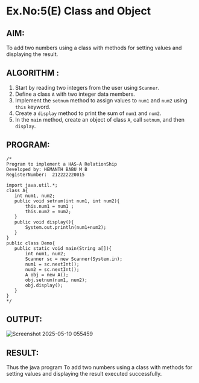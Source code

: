 # Ex.No:5(E) Class and Object
## AIM:
To add two numbers using a class with methods for setting values and displaying the result.
## ALGORITHM :

1. Start by reading two integers from the user using `Scanner`.
2. Define a class `A` with two integer data members.
3. Implement the `setnum` method to assign values to `num1` and `num2` using `this` keyword.
4. Create a `display` method to print the sum of `num1` and `num2`.
5. In the `main` method, create an object of class `A`, call `setnum`, and then `display`.

## PROGRAM:
 ```
/*
Program to implement a HAS-A RelationShip
Developed by: HEMANTH BABU M B
RegisterNumber:  212222220015

import java.util.*;
class A{
    int num1, num2;
    public void setnum(int num1, int num2){
        this.num1 = num1 ; 
        this.num2 = num2;
    }
    public void display(){
        System.out.println(num1+num2);
    }
}
public class Demo{
    public static void main(String a[]){
        int num1, num2;
        Scanner sc = new Scanner(System.in);
        num1 = sc.nextInt();
        num2 = sc.nextInt();
        A obj = new A();
        obj.setnum(num1, num2);
        obj.display();
    }
}
*/
```

## OUTPUT:

![Screenshot 2025-05-10 055459](https://github.com/user-attachments/assets/5e1ca58f-e94f-490d-babf-6d02aaff0d43)


## RESULT:
Thus the java program To add two numbers using a class with methods for setting values and displaying the result executed successfully.

